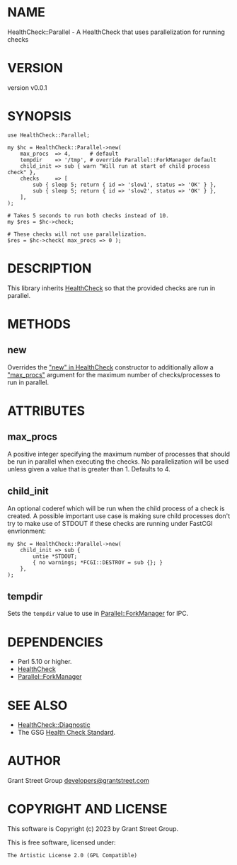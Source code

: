 # NAME

HealthCheck::Parallel - A HealthCheck that uses parallelization for running checks

# VERSION

version v0.0.1

# SYNOPSIS

    use HealthCheck::Parallel;

    my $hc = HealthCheck::Parallel->new(
        max_procs  => 4,      # default
        tempdir    => '/tmp', # override Parallel::ForkManager default
        child_init => sub { warn "Will run at start of child process check" },
        checks     => [
            sub { sleep 5; return { id => 'slow1', status => 'OK' } },
            sub { sleep 5; return { id => 'slow2', status => 'OK' } },
        ],
    );

    # Takes 5 seconds to run both checks instead of 10.
    my $res = $hc->check;

    # These checks will not use parallelization.
    $res = $hc->check( max_procs => 0 );

# DESCRIPTION

This library inherits [HealthCheck](https://metacpan.org/pod/HealthCheck) so that the provided checks are run in
parallel.

# METHODS

## new

Overrides the ["new" in HealthCheck](https://metacpan.org/pod/HealthCheck#new) constructor to additionally allow a
["max\_procs"](#max_procs) argument for the maximum number of checks/processes to run in
parallel.

# ATTRIBUTES

## max\_procs

A positive integer specifying the maximum number of processes that should be run
in parallel when executing the checks.
No parallelization will be used unless given a value that is greater than 1.
Defaults to 4.

## child\_init

An optional coderef which will be run when the child process of a check is
created.
A possible important use case is making sure child processes don't try to make
use of STDOUT if these checks are running under FastCGI envrionment:

    my $hc = HealthCheck::Parallel->new(
        child_init => sub {
            untie *STDOUT;
            { no warnings; *FCGI::DESTROY = sub {}; }
        },
    );

## tempdir

Sets the `tempdir` value to use in [Parallel::ForkManager](https://metacpan.org/pod/Parallel%3A%3AForkManager) for IPC.

# DEPENDENCIES

- Perl 5.10 or higher.
- [HealthCheck](https://metacpan.org/pod/HealthCheck)
- [Parallel::ForkManager](https://metacpan.org/pod/Parallel%3A%3AForkManager)

# SEE ALSO

- [HealthCheck::Diagnostic](https://metacpan.org/pod/HealthCheck%3A%3ADiagnostic)
- The GSG
[Health Check Standard](https://grantstreetgroup.github.io/HealthCheck.html).

# AUTHOR

Grant Street Group <developers@grantstreet.com>

# COPYRIGHT AND LICENSE

This software is Copyright (c) 2023 by Grant Street Group.

This is free software, licensed under:

    The Artistic License 2.0 (GPL Compatible)
